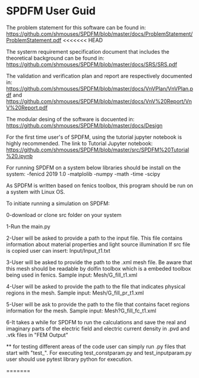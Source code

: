 # SPDFM User Guid

The problem statement for this software can be found in: 
https://github.com/shmouses/SPDFM/blob/master/docs/ProblemStatement/ProblemStatement.pdf
<<<<<<< HEAD

The systerm requirement specification document that includes the theoretical background can be found in: 
https://github.com/shmouses/SPDFM/blob/master/docs/SRS/SRS.pdf

The validation and verification plan and report are respectively documented in:
https://github.com/shmouses/SPDFM/blob/master/docs/VnVPlan/VnVPlan.pdf
and 
https://github.com/shmouses/SPDFM/blob/master/docs/VnV%20Report/VnV%20Report.pdf

The modular desing of the software is docuented in: 
https://github.com/shmouses/SPDFM/blob/master/docs/Design

For the first time user's of SPDFM, using the tutorial jupyter notebook is highly recommended.
The link to Tutorial Jupyter notebook: 
https://github.com/shmouses/SPDFM/blob/master/src/SPDFM%20Tutorial%20.ipynb

For running SPDFM on a system below libraries should be install on the system:
-fenicd 2019 1.0
-matplolib
-numpy
-math
-time
-scipy

As SPDFM is written based on fenics toolbox, this program should be run on a system with Linux OS.

To initiate running a simulation on SPDFM: 

0-download or clone src folder on your system

1-Run the main.py

2-User will be asked to provide a path to the input file. This file contains information about material properties and light source illumination
  If src file is copied user can insert: Input/Input_t1.txt

3-User will be asked to provide the path to the .xml mesh file. Be aware that this mesh should be readable by dolfin toolbox which is a embeded toolbox being used in fenics.
  Sample input: Mesh/G_fill_t1.xml
  
4-User will be asked to provide the path to the file that indicates physical regions in the mesh.
  Sample input: Mesh/G_fill_pr_t1.xml
  
5-User will be ask to provide the path to the file that contains facet regions information for the mesh.
  Sample input: Mesh?G_fill_fc_t1.xml

6-It takes a while for SPDFM to run the calculations and save the real and imaginary parts of the electric field and electric current density in .pvd and .vtk files in "FEM Output"

** for testing different areas of the code user can simply run .py files that start with "test_". For executing test_constparam.py and test_inputparam.py user should use pytest library python for execution.

=======
